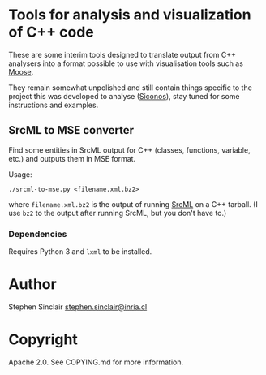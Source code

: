# Tools for analysis and visualization of C++ code

These are some interim tools designed to translate output from C++
analysers into a format possible to use with visualisation tools such
as [Moose](http://www.moosetechnology.org/).

They remain somewhat unpolished and still contain things specific to
the project this was developed to analyse
([Siconos](http://siconos.gforge.inria.fr/)), stay tuned for some
instructions and examples.

## SrcML to MSE converter

Find some entities in SrcML output for C++ (classes, functions,
variable, etc.) and outputs them in MSE format.

Usage:

~~~
./srcml-to-mse.py <filename.xml.bz2>
~~~

where `filename.xml.bz2` is the output of running
[SrcML](http://www.srcml.org/) on a C++ tarball.  (I use `bz2` to the
output after running SrcML, but you don't have to.)

### Dependencies

Requires Python 3 and `lxml` to be installed.

# Author

Stephen Sinclair <stephen.sinclair@inria.cl>

# Copyright

Apache 2.0.  See COPYING.md for more information.

